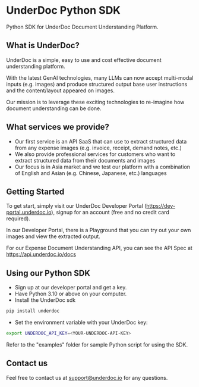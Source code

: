 # UnderDoc Python SDK

Python SDK for UnderDoc Document Understanding Platform.

## What is UnderDoc?

UnderDoc is a simple, easy to use and cost effective document understanding platform.

With the latest GenAI technologies, many LLMs can now accept multi-modal inputs (e.g. images) and produce structured output base user instructions and the content/layout appeared on images.

Our mission is to leverage these exciting technologies to re-imagine how document understanding can be done.

## What services we provide?

* Our first service is an API SaaS that can use to extract structured data from any expense images (e.g. invoice, receipt, demand notes, etc.)
* We also provide professional services for customers who want to extract structured data from their documents and images
* Our focus is in Asia market and we test our platform with a combination of English and Asian (e.g. Chinese, Japanese, etc.) languages

## Getting Started

To get start, simply visit our UnderDoc Developer Portal (https://dev-portal.underdoc.io), signup for an account (free and no credit card required).

In our Developer Portal, there is a Playground that you can try out your own images and view the extracted output.

For our Expense Document Understanding API, you can see the API Spec at https://api.underdoc.io/docs

## Using our Python SDK

* Sign up at our developer portal and get a key.
* Have Python 3.10 or above on your computer.
* Install the UnderDoc sdk

```bash
pip install underdoc
```

* Set the environment variable with your UnderDoc key:

```bash
export UNDERDOC_API_KEY=<YOUR-UNDERDOC-API-KEY>
```

Refer to the "examples" folder for sample Python script for using the SDK.

## Contact us

Feel free to contact us at support@underdoc.io for any questions.
